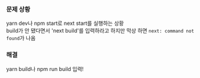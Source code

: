 ### 문제 상황

yarn dev나 npm start로 next start를 실행하는 상황  
build가 안 됐다면서 'next build'를 입력하라고 하지만 막상 하면
`next: command not found`가 나옴

### 해결

yarn build나 npm run build 입력!
